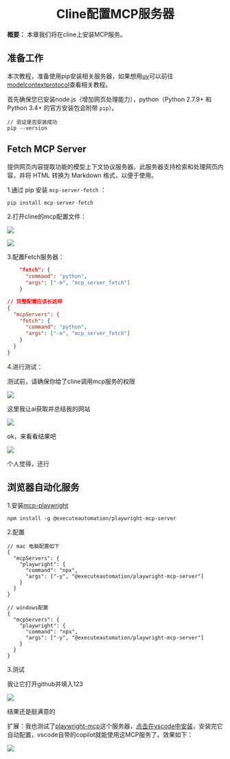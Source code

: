 <style>
/* Reuse styles or add specific styles */
.ethical-dilemma {
  border-left: 4px solid #f0ad4e; /* Orange border */
  padding: 1rem;
  margin: 1.5rem 0;
  background-color: #fdf7e9;
}
.safety-challenge {
  border-left: 4px solid #d9534f; /* Red border */
  padding: 1rem;
  margin: 1.5rem 0;
  background-color: #fdeeec;
}
.responsible-ai-principle {
  border-left: 4px solid #5cb85c; /* Green border */
  padding: 1rem;
  margin: 1.5rem 0;
  background-color: #eef7ee;
}
</style>
<h1 align="center" id="Cline配置MCP服务器">Cline配置MCP服务器</h1>

**概要：** 本章我们将在cline上安装MCP服务。



## 准备工作

本次教程，准备使用pip安装相关服务器，如果想用[uv](https://docs.astral.sh/uv/)可以前往[modelcontextprotocol](https://github.com/modelcontextprotocol/servers/tree/main/src/fetch)查看相关教程。

首先确保您已安装node.js（增加网页处理能力），python（Python 2.7.9+ 和 Python 3.4+ 的官方安装包会附带 `pip`）。

```
// 验证是否安装成功
pip --version
```



## Fetch MCP Server

提供网页内容提取功能的模型上下文协议服务器。此服务器支持检索和处理网页内容，并将 HTML 转换为 Markdown 格式，以便于使用。



1.通过 pip 安装 `mcp-server-fetch` ：

```python
pip install mcp-server-fetch
```



2.打开cline的mcp配置文件：

![](https://cdn.jsdelivr.net/gh/pengpen1/blog-images/line-1.png)

![](https://cdn.jsdelivr.net/gh/pengpen1/blog-images/cline-2.png)



3.配置Fetch服务器：

```json
    "fetch": {
      "command": "python",
      "args": ["-m", "mcp_server_fetch"]
    }

// 完整配置应该长这样
{
  "mcpServers": {
    "fetch": {
      "command": "python",
      "args": ["-m", "mcp_server_fetch"]
    }
  }
}
```



4.进行测试：

测试前，请确保你给了cline调用mcp服务的权限

![](https://cdn.jsdelivr.net/gh/pengpen1/blog-images/line-5.png)

这里我让ai获取并总结我的网站

![](https://cdn.jsdelivr.net/gh/pengpen1/blog-images/cline-3.png)

ok，来看看结果吧

![](https://cdn.jsdelivr.net/gh/pengpen1/blog-images/cline-4.png)

个人觉得，还行



## 浏览器自动化服务

1.安装[mcp-playwright](https://github.com/executeautomation/mcp-playwright)

```shell
npm install -g @executeautomation/playwright-mcp-server
```

2.配置

```shell
// mac 电脑配置如下
{
  "mcpServers": {
    "playwright": {
      "command": "npx",
      "args": ["-y", "@executeautomation/playwright-mcp-server"]
    }
  }
}

// windows配置
{
  "mcpServers": {
    "playwright": {
      "command": "npx",
      "args": ["-y", "@executeautomation/playwright-mcp-server"]
    }
  }
}
```

3.测试

我让它打开github并填入123

![](https://cdn.jsdelivr.net/gh/pengpen1/blog-images/20250418171101410.png)

结果还是挺满意的



扩展：我也测试了[playwright-mcp](https://github.com/microsoft/playwright-mcp)这个服务器，[点击在vscode中安装](https://insiders.vscode.dev/redirect?url=vscode%3Amcp%2Finstall%3F%257B%2522name%2522%253A%2522playwright%2522%252C%2522command%2522%253A%2522npx%2522%252C%2522args%2522%253A%255B%2522-y%2522%252C%2522%2540playwright%252Fmcp%2540latest%2522%255D%257D)，安装完它自动配置，vscode自带的copilot就能使用这MCP服务了。效果如下：

![](https://cdn.jsdelivr.net/gh/pengpen1/blog-images/coploit.png)

